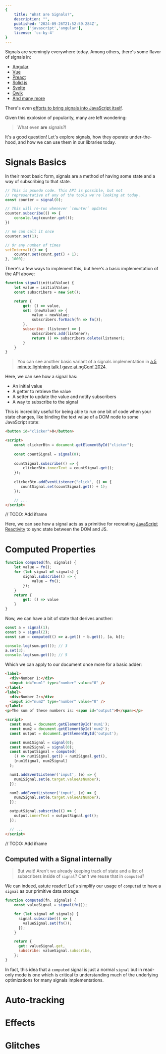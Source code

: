 ```yaml
---
{
    title: "What are Signals?",
    description: "",
    published: '2024-09-26T21:52:59.284Z',
    tags: ['javascript','angular'],
    license: 'cc-by-4'
}
---
```


Signals are seemingly everywhere today. Among others, there's some flavor of signals in:

- [Angular](https://angular.dev/guide/signals)
- [Vue](https://vuejs.org/guide/extras/reactivity-in-depth.html#connection-to-signals)
- [Preact](https://preactjs.com/guide/v10/signals/)
- [Solid.js](https://www.solidjs.com/docs/latest/api#createsignal)
- [Svelte](https://svelte.dev/blog/runes)
- [Qwik](https://qwik.dev/docs/components/state/#usesignal)
- [And many more](https://dev.to/this-is-learning/the-evolution-of-signals-in-javascript-8ob)

There's even [efforts to bring signals into JavaScript itself](https://github.com/tc39/proposal-signals).

Given this explosion of popularity, many are left wondering:

> What even **are** signals?!

It's a good question! Let's explore signals, how they operate under-the-hood, and how we can use them in our libraries today.

# Signals Basics

In their most basic form, signals are a method of having some state and a way of subscribing to that state.

```javascript
// This is psuedo code. This API is possible, but not
// representative of any of the tools we're looking at today.
const counter = signal(0);

// This will re-run whenever `counter` updates
counter.subscribe(() => {
	console.log(counter.get());
})

// We can call it once 
counter.set(1);

// Or any number of times
setInterval(() => {
    counter.set(count.get() + 1);
}, 1000);
```

There's a few ways to implement this, but here's a basic implementation of the API above:

```javascript
function signal(initialValue) {
    let value = initialValue;
    const subscribers = new Set();

    return {
        get: () => value,
        set: (newValue) => {
            value = newValue;
            subscribers.forEach(fn => fn());
        },
        subscribe: (listener) => {
            subscribers.add(listener);
            return () => subscribers.delete(listener);
        }
    }
}
```

> You can see another basic variant of a signals implementation in [a 5 minute lightning talk I gave at ngConf 2024](https://www.youtube.com/watch?v=cJ7AuQUBmA4).

Here, we can see how a signal has:

- An initial value
- A getter to retrieve the value
- A setter to update the value and notify subscribers
- A way to subscribe to the signal

This is incredibly useful for being able to run one bit of code when your state changes, like binding the text value of a DOM node to some JavaScript state:

```html
<button id="clicker">0</button>

<script>
	const clickerBtn = document.getElementById("clicker");
    
    const countSignal = signal(0);
    
    countSignal.subscribe(() => {
        clickerBtn.innerText = countSignal.get();
    });
    
    clickerBtn.addEventListener("click", () => {
       countSignal.set(countSignal.get() + 1); 
    });

    // ...
</script>
```

// TODO: Add iframe

Here, we can see how a signal acts as a primitive for recreating [JavaScript Reactivity](/posts/what-is-reactivity) to sync state between the DOM and JS.

# Computed Properties

```javascript
function computed(fn, signals) {
    let value = fn();
    for (let signal of signals) {
        signal.subscribe(() => {
            value = fn();
        });
    }
    return {
        get: () => value
    }
}
```



Now, we can have a bit of state that derives another:

```javascript
const a = signal(1);
const b = signal(2);
const sum = computed(() => a.get() + b.get(), [a, b]);

console.log(sum.get()); // 3
a.set(3);
console.log(sum.get()); // 5
```

Which we can apply to our document once more for a basic adder:

```html
<label>
  <div>Number 1:</div>
  <input id="num1" type="number" value="0" />
</label>
<label>
  <div>Number 2:</div>
  <input id="num2" type="number" value="0" />
</label>
<p>The sum of these numbers is: <span id="output">0</span></p>

<script>
  const num1 = document.getElementById('num1');
  const num2 = document.getElementById('num2');
  const output = document.getElementById('output');

  const num1Signal = signal(0);
  const num2Signal = signal(0);
  const outputSignal = computed(
    () => num1Signal.get() + num2Signal.get(),
    [num1Signal, num2Signal]
  );

  num1.addEventListener('input', (e) => {
    num1Signal.set(e.target.valueAsNumber);
  });

  num2.addEventListener('input', (e) => {
    num2Signal.set(e.target.valueAsNumber);
  });

  outputSignal.subscribe(() => {
    output.innerText = outputSignal.get();
  });

  // ...
</script>
```

// TODO: Add iframe

## Computed with a Signal internally

> But wait! Aren't we already keeping track of state and a list of subscribers inside of `signal`? Can't we reuse that in `computed`?

We can indeed, astute reader! Let's simplify our usage of `computed` to have a `signal` as our primitive data storage:

```javascript
function computed(fn, signals) {
    const valueSignal = signal(fn());

    for (let signal of signals) {
      signal.subscribe(() => {
        valueSignal.set(fn());
      });
    }

    return {
      get: valueSignal.get,
      subscribe: valueSignal.subscribe,
    };
}
```

In fact, this idea that a `computed` signal is just a normal `signal` but in read-only mode is one which is critical to understanding much of the underlying optimizations for many signals implementations.

# Auto-tracking





# Effects


# Glitches

